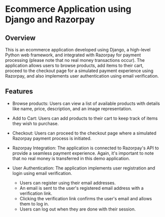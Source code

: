 # Ecommerce Application using Django and Razorpay

## Overview

This is an ecommerce application developed using Django, a high-level Python web framework, and integrated with Razorpay for payment processing (please note that no real money transactions occur). The application allows users to browse products, add items to their cart, proceed to the checkout page for a simulated payment experience using Razorpay, and also implements user authentication using email verification.

## Features

- Browse products: Users can view a list of available products with details like name, price, description, and an image representation.

- Add to Cart: Users can add products to their cart to keep track of items they wish to purchase.

- Checkout: Users can proceed to the checkout page where a simulated Razorpay payment process is initiated.

- Razorpay Integration: The application is connected to Razorpay's API to provide a seamless payment experience. Again, it's important to note that no real money is transferred in this demo application.

- User Authentication: The application implements user registration and login using email verification.
  - Users can register using their email addresses.
  - An email is sent to the user's registered email address with a verification link.
  - Clicking the verification link confirms the user's email and allows them to log in.
  - Users can log out when they are done with their session.
